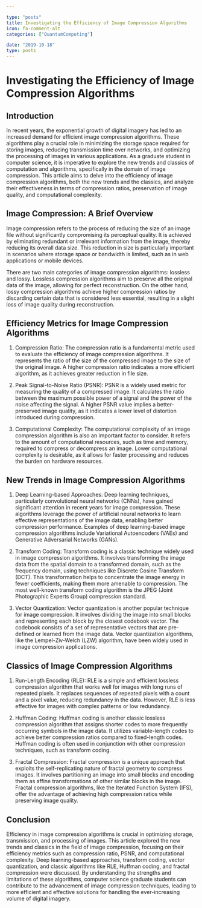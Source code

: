 ```yaml
---

type: "posts"
title: Investigating the Efficiency of Image Compression Algorithms
icon: fa-comment-alt
categories: ["QuantumComputing"]

date: "2019-10-18"
type: posts
---
```





# Investigating the Efficiency of Image Compression Algorithms

## Introduction

In recent years, the exponential growth of digital imagery has led to an increased demand for efficient image compression algorithms. These algorithms play a crucial role in minimizing the storage space required for storing images, reducing transmission time over networks, and optimizing the processing of images in various applications. As a graduate student in computer science, it is imperative to explore the new trends and classics of computation and algorithms, specifically in the domain of image compression. This article aims to delve into the efficiency of image compression algorithms, both the new trends and the classics, and analyze their effectiveness in terms of compression ratios, preservation of image quality, and computational complexity.

## Image Compression: A Brief Overview

Image compression refers to the process of reducing the size of an image file without significantly compromising its perceptual quality. It is achieved by eliminating redundant or irrelevant information from the image, thereby reducing its overall data size. This reduction in size is particularly important in scenarios where storage space or bandwidth is limited, such as in web applications or mobile devices.

There are two main categories of image compression algorithms: lossless and lossy. Lossless compression algorithms aim to preserve all the original data of the image, allowing for perfect reconstruction. On the other hand, lossy compression algorithms achieve higher compression ratios by discarding certain data that is considered less essential, resulting in a slight loss of image quality during reconstruction.

## Efficiency Metrics for Image Compression Algorithms

1. Compression Ratio:
The compression ratio is a fundamental metric used to evaluate the efficiency of image compression algorithms. It represents the ratio of the size of the compressed image to the size of the original image. A higher compression ratio indicates a more efficient algorithm, as it achieves greater reduction in file size.

2. Peak Signal-to-Noise Ratio (PSNR):
PSNR is a widely used metric for measuring the quality of a compressed image. It calculates the ratio between the maximum possible power of a signal and the power of the noise affecting the signal. A higher PSNR value implies a better-preserved image quality, as it indicates a lower level of distortion introduced during compression.

3. Computational Complexity:
The computational complexity of an image compression algorithm is also an important factor to consider. It refers to the amount of computational resources, such as time and memory, required to compress or decompress an image. Lower computational complexity is desirable, as it allows for faster processing and reduces the burden on hardware resources.

## New Trends in Image Compression Algorithms

1. Deep Learning-based Approaches:
Deep learning techniques, particularly convolutional neural networks (CNNs), have gained significant attention in recent years for image compression. These algorithms leverage the power of artificial neural networks to learn effective representations of the image data, enabling better compression performance. Examples of deep learning-based image compression algorithms include Variational Autoencoders (VAEs) and Generative Adversarial Networks (GANs).

2. Transform Coding:
Transform coding is a classic technique widely used in image compression algorithms. It involves transforming the image data from the spatial domain to a transformed domain, such as the frequency domain, using techniques like Discrete Cosine Transform (DCT). This transformation helps to concentrate the image energy in fewer coefficients, making them more amenable to compression. The most well-known transform coding algorithm is the JPEG (Joint Photographic Experts Group) compression standard.

3. Vector Quantization:
Vector quantization is another popular technique for image compression. It involves dividing the image into small blocks and representing each block by the closest codebook vector. The codebook consists of a set of representative vectors that are pre-defined or learned from the image data. Vector quantization algorithms, like the Lempel-Ziv-Welch (LZW) algorithm, have been widely used in image compression applications.

## Classics of Image Compression Algorithms

1. Run-Length Encoding (RLE):
RLE is a simple and efficient lossless compression algorithm that works well for images with long runs of repeated pixels. It replaces sequences of repeated pixels with a count and a pixel value, reducing redundancy in the data. However, RLE is less effective for images with complex patterns or low redundancy.

2. Huffman Coding:
Huffman coding is another classic lossless compression algorithm that assigns shorter codes to more frequently occurring symbols in the image data. It utilizes variable-length codes to achieve better compression ratios compared to fixed-length codes. Huffman coding is often used in conjunction with other compression techniques, such as transform coding.

3. Fractal Compression:
Fractal compression is a unique approach that exploits the self-replicating nature of fractal geometry to compress images. It involves partitioning an image into small blocks and encoding them as affine transformations of other similar blocks in the image. Fractal compression algorithms, like the Iterated Function System (IFS), offer the advantage of achieving high compression ratios while preserving image quality.

## Conclusion

Efficiency in image compression algorithms is crucial in optimizing storage, transmission, and processing of images. This article explored the new trends and classics in the field of image compression, focusing on their efficiency metrics such as compression ratio, PSNR, and computational complexity. Deep learning-based approaches, transform coding, vector quantization, and classic algorithms like RLE, Huffman coding, and fractal compression were discussed. By understanding the strengths and limitations of these algorithms, computer science graduate students can contribute to the advancement of image compression techniques, leading to more efficient and effective solutions for handling the ever-increasing volume of digital imagery.